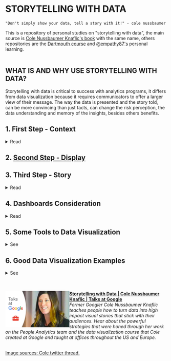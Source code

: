 # STORYTELLING WITH DATA

```
"Don't simply show your data, tell a story with it!" - cole nussbaumer
```
This is a repository of personal studies on "storytelling with data", the main source is [Cole Nussbaumer Knaflic's book](http://www.storytellingwithdata.com/book/downloads) with the same name, others repositories are the [Dartmouth course](https://github.com/ContextLab/storytelling-with-data) and [@empathy87's](https://github.com/empathy87/storytelling-with-data) personal learning.
<br><br>

## WHAT IS AND WHY USE STORYTELLING WITH DATA?
Storytelling with data is critical to success with analytics programs, it differs from data visualization because it requires communicators to offer a larger view of their message. The way the data is presented and the story told, can be more convincing than just facts, can change the risk perception, the data understanding and memory of the insights, besides others benefits.


## 1. First Step - Context
<details>
  <summary>Read</summary>
<b>The first step is to understand some things about the process you are working on. You can group this information into a doc to guide you through this process.</b><br><br>
<b>Exploratory vs. explanatory analysis</b><br>
Exploratory analysis is what you do to understand the data and figure out what might be noteworthy or interesting to highlight to others.<br>
When we’re at the point of communicating our analysis to our audience, we really want to be in the explanatory space, meaning you have a specific thing you want to explain, a specific story you want to tell.
<br>
<br>
<b>Who, what, and how</b><br>
Who - Sometimes this means creating different communications for different audiences.<br>
What - What do you need your audience to know or do? <br>
How - What data is available that will help make my point? Data becomes supporting evidence of the story you will build and tell.
<br>
<br>
<img src="images/context.png">
<br>
<img src="images/contextsum.png">
<br>
</details>
  
## 2. [Second Step - Display](https://github.com/gabriellearruda/storytelling-with-data/blob/main/display.md)
  
## 3. Third Step - Story
  <details>
      <summary>Read</summary>
  <b>Finally, it is necessary to summarize everything for presentation in story format.</b><br><br>
  "A good story <b>grabs your attention</b> and takes you on a journey, evoking an emotional response. In the middle of it, you find yourself <b>not wanting to turn away or put it down</b>. After finishing it—a day, a week, or even a month <b>later—you could easily describe</b> it to a friend."<br><br>
  <b>CONSTRUCTING THE STORY</b><br>
  <img src="images/narrativearc.png">
  <br>
  <b>The beginning</b> - In his book, Beyond Bullet Points, Cliff Atkinson outlines the following questions to consider and address when it comes to setting up the story:<br>
  1. The setting: When and where does the story take place?<br>
  2. The main character: Who is driving the action? (This should be framed in terms of your audience!)
  3. The imbalance: Why is it necessary, what has changed?<br>
  4. The balance: What do you want to see happen?<br>
  5. The solution: How will you bring about the changes?<br>
  <b>The middle</b> - Some ideas for content that might make sense to include as you build out your story and convince your audience to buy in:<br>
  * Further develop the situation or problem by covering relevant background.<br>
  * Incorporate external context or comparison points.<br>
  * Give examples that illustrate the issue.<br>
  * Include data that demonstrates the problem.<br>
  * Articulate what will happen if no action is taken or no change is made.<br>
  * Discuss potential options for addressing the problem.<br>
  * Illustrate the benefits of your recommended solution.<br>
  * Make it clear to your audience why they are in a unique position to make a decision or drive action.
  <b>The end</b> - Finally, the story must have an end. End with a call to action.<br>
  <br><br>
  <b>NARRATIVE FLOW: THE ORDER OF YOUR STORY</b><br>
  <img src="images/narrativeflow.png">
  <br>
  <br><br>
  <b>SPOKEN VS WRITTEN</b><br>
  <img src="images/spovswri.png">
  <br>
  <br><br>
  <b>TACTICS TO HELP ENSURE THAT YOUR STORY IS CLEAR</b><br>
  <b>Horizontal logic</b> - One strategy is to have an executive summary slide up front, with each bullet corresponding to a subsequent slide title in the same order. This is a nice way of setting it up so your audience knows what to expect and then is taken through the detail. Checking for horizontal logic is one approach to test whether the story you want to tell is coming through clearly in your deck.<br>
  <img src="images/horizontal.png">
  <br>
  <b>Vertical logic</b> - Vertical logic means that all information on a given slide is self‐reinforcing.Employing horizontal and vertical logic together will help ensure that the story you want to tell comes across clearly in your communication. <br>
  <b>Reverse storyboarding</b> - You take the final communication, flip through it, and write down the main point from each page. The resulting list should look like the storyboard or outline for the story you want to tell. If it doesn’t, this can help you understand structurally where you might want to add, remove, or move pieces around to create the overall flow and structure for the story that you’re interested in conveying.<br>
  <img src="images/reversestory.png">
  <br>

  <b>A fresh perspective</b> - Once you’ve crafted your communication, give it to a friend or colleague. It can be someone without any context, ask them to tell you what they pay attention to, what they think is important, and where they have questions. <br>
  <br><br>
  </details>
    
## 4. Dashboards Consideration
  <details>
      <summary>Read</summary>
    "Dashboards, are sort of a sepecific different use case as well. And when it comes to dashboards, if you really are wanting to allow your audience to dig and come up with their own stories then you actually want to stay away from some of the stuff that we talk about here today. Because as soon as you use color, especially, to draw your audience's to one story, it actually makes any other potential stories much harder to see. So dashboards, you want to think about designing in grays when you can or using color only as categorical differentiator, not as a visual cur that says, draw attention here. <br><br>
    Dashboard for me often fit in exploratory, but I think ofthen get sort of tried to be used for the explanatory. When you find something interesting thing, then instead of using the dashboads to communicate that, my view is that you should do the stuff we talked about today." - Adapted speech from [Storytelling with Data | Cole Nussbaumer Knaflic | Talks at Google](https://www.youtube.com/watch?v=Ov2x6NqxNqY) min: 33:13.
  </details>

## 5. Some Tools to Data Visualization
  <details>
  <summary>See</summary>

  - [DATAWRAPPER](https://www.datawrapper.de/)
    <p>Make static or interactive line charts, bar charts, pie charts, and maps with the German tool Datawrapper. Use the charts offline and online – digital charts are responsive.</p>
    <details>
      <summary>Preview</summary>
      <img src="examples/Datawrapper.png">
    </details>

  - [COGGLE](https://coggle.it/)
    <p>Analyse data by making mind maps and networks with Coggle.</p>
    <details>
      <summary>Preview</summary>
      <img src="examples/Coggle.png">
    </details>

  - [TABLEAU](https://www.tableau.com/)
    <p>Get the Viz of the Day delivered right to your inbox from Tableau Public, the world’s largest repository of data stories.</p>
    <details>
      <summary>Preview</summary>
      <img src="examples/tableau.png">
    </details>

  - [Map Box](https://www.mapbox.com/)
    <p>This web application offers two basic basemaps, a street map and a terrain map, and allows the user to overlay data on roads and buildings and easily change the language.</p>
    <details>
      <summary>Preview</summary>
      <img src="examples/infoamazonia.png">
    </details>

   [Reference](https://en.rockcontent.com/blog/data-visualization-tools-for-journalists/)

  </details>  


## 6. Good Data Visualization Examples
  <details>
  <summary>See</summary>

  - [UK Government Income](https://informationisbeautiful.net/visualizations/uk-government-spending-incomes-outcomes/)
    <details>
      <summary>Preview</summary>
      <img src="examples/uk_income.png">
    </details>

  - [USA Left vs Right](https://www.informationisbeautiful.net/visualizations/left-vs-right-world/)
    <details>
      <summary>Preview</summary>
      <img src="examples/usa_pol.png">
    </details>

  - [Cancer is not the end - Cancer não é o fim (PT)](https://informationisbeautiful.net/visualizations/gender-pay-gap/)
    <details>
      <summary>Preview</summary>
      <img src="examples/cancer.jpg">
    </details>

  - [Harassment Tree - Arvore de Assédio (PT)](https://informationisbeautiful.net/visualizations/gender-pay-gap/)
    <details>
      <summary>Preview</summary>
      <img src="examples/assedio.jpg">
    </details>

  - [Gender Pay Gap US/UK](https://informationisbeautiful.net/visualizations/gender-pay-gap/)
    <details>
      <summary>Preview</summary>
      <img src="examples/gender_gap.png">
    </details>

  - [Who old Are You?](https://informationisbeautiful.net/visualizations/who-old-are-you/)
    <details>
      <summary>Preview</summary>
      <img src="examples/whoold.png">
    </details>

  - [Spotify Billionaires](https://informationisbeautiful.net/visualizations/spotify-apple-music-tidal-music-streaming-services-royalty-rates-compared/)
    <details>
      <summary>Preview</summary>
      <img src="examples/spotify.png">
    </details>

  - [China's economic - The Guardian](https://www.theguardian.com/world/ng-interactive/2015/aug/26/china-economic-slowdown-world-imports)
    <details>
      <summary>Preview</summary>
      <img src="examples/china.jpg">
    </details>

  - [Bloomberg Billionaires Index](https://www.informationisbeautifulawards.com/showcase/64-bloomberg-billionaires-index)
    <details>
      <summary>Preview</summary>
      <img src="examples/billio.png">
    </details>
  </details>

<br>
<br>

[<img src="images/cole.jpg" align="left" width="200" />](https://www.youtube.com/watch?v=8EMW7io4rSI)
        **[Storytelling with Data | Cole Nussbaumer Knaflic | Talks at Google](https://www.youtube.com/watch?v=Ov2x6NqxNqY)**
        <br /> *Former Googler Cole Nussbaumer Knaflic teaches people how to turn data into high impact visual stories that stick with their audiences. Hear about the powerful strategies that were honed through her work on the People Analytics team and the data visualization course that Cole created at Google and taught at offices throughout the US and Europe.*
<img align="center" width="100%" height="0" />



[Image sources: Cole twitter thread.](https://twitter.com/storywithdata/status/1283479691899351042)


